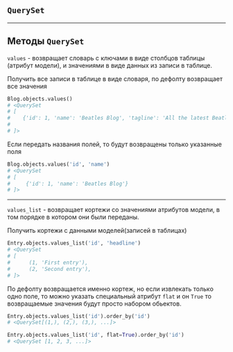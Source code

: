 `QuerySet`
---


---
Методы `QuerySet`
---

`values` - возвращает словарь с ключами в виде столбцов таблицы (атрибут модели),
и значениями в виде данных из записи в таблице.

Получить все записи в таблице в виде словаря, по дефолту возвращает все значения
```python
Blog.objects.values()
# <QuerySet 
# [
#    {'id': 1, 'name': 'Beatles Blog', 'tagline': 'All the latest Beatles news.'}
#   
# ]>
```

Если передать названия полей, то будут возвращены только указанные поля
```python
Blog.objects.values('id', 'name')
# <QuerySet 
# [
#     {'id': 1, 'name': 'Beatles Blog'}
# ]>
```

---

`values_list` - возвращает кортежи со значениями атрибутов модели, в том порядке в 
котором они были переданы.

Получить кортежи с данными моделей(записей в таблицах)
```python
Entry.objects.values_list('id', 'headline')
# <QuerySet 
# [
#      (1, 'First entry'),   
#      (2, 'Second entry'),   
# ]>
```

По дефолту возвращается именно кортеж, но если извлекать только одно поле, то 
можно указать специальный атрибут `flat` и он `True` то возвращаемые значения будут
просто набором обьектов.
```python
Entry.objects.values_list('id').order_by('id')
# <QuerySet[(1,), (2,), (3,), ...]>

Entry.objects.values_list('id', flat=True).order_by('id')
# <QuerySet [1, 2, 3, ...]>
```